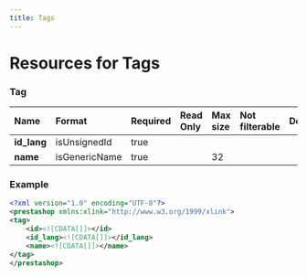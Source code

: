 ```yaml
---
title: Tags
---
```


# Resources for Tags

### Tag

|    Name     |    Format     | Required | Read Only | Max size | Not filterable | Description |
| :---------- | :------------ | :------- | :-------- | :------- | :------------- | :---------- |
| **id_lang** | isUnsignedId  | true     |           |          |                |             |
| **name**    | isGenericName | true     |           | 32       |                |             |


### Example

```xml
<?xml version="1.0" encoding="UTF-8"?>
<prestashop xmlns:xlink="http://www.w3.org/1999/xlink">
<tag>
	<id><![CDATA[]]></id>
	<id_lang><![CDATA[]]></id_lang>
	<name><![CDATA[]]></name>
</tag>
</prestashop>
```

